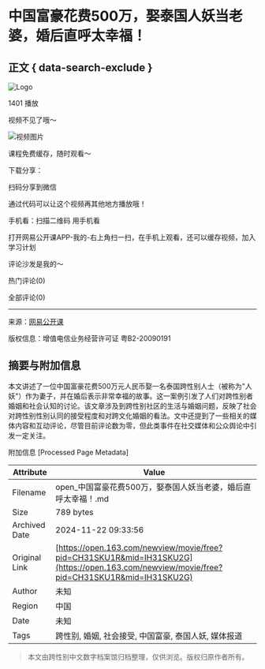 # 中国富豪花费500万，娶泰国人妖当老婆，婚后直呼太幸福！

## 正文 { data-search-exclude }


![Logo](https://open-image.ws.126.net/open-h5uploadfile/head-logo-190916.png)

1401 播放

视频不见了哦～

![视频图片](http://dingyue.ws.126.net/bIJ1sdluzQNZKAnWhs1OJszgwT59O=wPZ=jw1ykhXXzUX1551075205511.jpeg)

课程免费缓存，随时观看～

下载分享：

扫码分享到微信

通过代码可以让这个视频再其他地方播放哦！

手机看：扫描二维码 用手机看

打开网易公开课APP-我的-右上角扫一扫，在手机上观看，还可以缓存视频，加入学习计划

评论沙发是我的～

热门评论(0)

全部评论(0) 

---

来源：[网易公开课](https://ugc.open.163.com) 

版权信息：增值电信业务经营许可证 粤B2-20090191

## 摘要与附加信息

<!-- tcd_abstract -->
本文讲述了一位中国富豪花费500万元人民币娶一名泰国跨性别人士（被称为"人妖"）作为妻子，并在婚后表示非常幸福的故事。这一案例引发了人们对跨性别者婚姻和社会认知的讨论。该文章涉及到跨性别社区的生活与婚姻问题，反映了社会对跨性别性别认同的接受程度和对跨文化婚姻的看法。文中还提到了一些相关的媒体内容和互动评论，尽管目前评论数为零，但此类事件在社交媒体和公众舆论中引发一定关注。
<!-- tcd_abstract_end -->

附加信息 [Processed Page Metadata]

| Attribute       | Value                                  |
|-----------------|----------------------------------------|
| Filename        | open_中国富豪花费500万，娶泰国人妖当老婆，婚后直呼太幸福！.md                             |
| Size            | 789 bytes                           |
| Archived Date   | 2024-11-22 09:33:56                             |
| Original Link   | [https://open.163.com/newview/movie/free?pid=CH31SKU1R&mid=IH31SKU2G](https://open.163.com/newview/movie/free?pid=CH31SKU1R&mid=IH31SKU2G)                       |
| Author          | 未知                               |
| Region          | 中国                               |
| Date            | 未知                                 |
| Tags            | 跨性别, 婚姻, 社会接受, 中国富豪, 泰国人妖, 媒体报道                                 |
>
> 本文由跨性别中文数字档案馆归档整理，仅供浏览。版权归原作者所有。
>